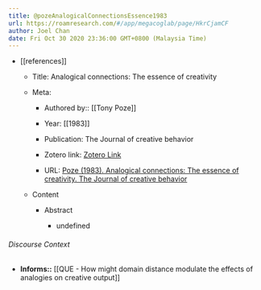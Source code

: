 ```yaml
---
title: @pozeAnalogicalConnectionsEssence1983
url: https://roamresearch.com/#/app/megacoglab/page/HkrCjamCF
author: Joel Chan
date: Fri Oct 30 2020 23:36:00 GMT+0800 (Malaysia Time)
---
```


- [[references]]

    - Title: Analogical connections: The essence of creativity

    - Meta:

        - Authored by:: [[Tony Poze]]

        - Year: [[1983]]

        - Publication: The Journal of creative behavior

        - Zotero link: [Zotero Link](zotero://select/items/1_AZ9BC28B)

        - URL: [Poze (1983). Analogical connections: The essence of creativity. The Journal of creative behavior](undefined)

    - Content

        - Abstract

            - undefined

###### Discourse Context

- **Informs::** [[QUE - How might domain distance modulate the effects of analogies on creative output]]
